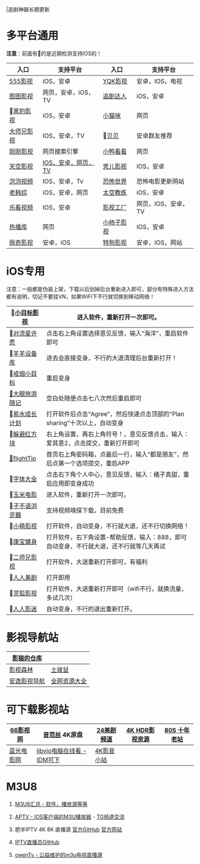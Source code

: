 |追剧神器长期更新

# 多平台通用

**注意**：前面有🍎的是近期检测支持IOS的！

|**入口**|**支持平台**|**入口**|**支持平台**|
|-|-|-|-|
|[555影视](https://555kan.net/)|iOS，安卓|[YQK影视](https://yqk10.app/)|安卓，IOS，电视|
|[图图影视](https://tt58.tv/)|网页，安卓，iOS，TV|[追剧达人](https://zjdr.cf/)|iOS，安卓|
|🍎[黑豹影视](http://heib.cc/)|iOS，安卓|[小猫咪](https://xmaomi.top/)|网页|
|[大师兄影视](https://dsxys.pro/app/)|IOS，安卓，TV|🤖[贝贝](https://aming.lanzouf.com/iVrKe0ug0e6h)|安卓群友推荐|
|[刚刚影视](https://yingyingtv.cn)|网页搜索引擎|[小鸭看看](https://xiaoyakankan.com/)|网页|
|[天空影视](http://www.tkznp1.com/)|[IOS，安卓，网页，TV](https://tkznp9.com/)|[壳儿影视](https://keer.app/)|IOS，安卓|
|[泡泡视频](https://www.ppsp.pro)|IOS，安卓，Tv|[恐怖世界](https://www.840f.com/)| 恐怖电影更新网站 |
|[老韩综](http://app.hanjulao.com/)|iOS，安卓，网页|[太空教练](https://www.tkapp.vip)|iOS，安卓|
|[乐看视频](https://lekan.app/)|IOS，安卓|[影视工厂](https://www.ysgcapp.com/)|网页，IOS，安卓，TV|
|[热播库](https://www.reboku.com/)|网页|[小柿子影视](https://xszys.com/)|IOS，安卓|
|[佩奇影视](http://peiqi.tv/)|安卓，iOS|[特狗影视](https://www.tegouys.com/app/)|安卓，IOS，网站|

# iOS专用

注意：一般都是伪装上架，下载以后划掉后台重新进入即可，部分有特殊进入方法都有说明，切记不要挂VN，如果WiFi下不行就切换到移动网络！

| 🍎[小目标影视](https://apps.apple.com/cn/app/1669178960)     | 进入软件，重新打开一次即可。                                 |
| ----------------------------------------------------------- | ------------------------------------------------------------ |
| 🍎[对流星许愿](https://apps.apple.com/cn/app/id6451105249)   | 点击右上角设置选择意见反馈，输入“海洋”，重启软件即可         |
| 🍎[羊羊设备库](https://apps.apple.com/cn/app/id1622952105)   | 进去会直接变身，不行的大退清理后台重新打开！                 |
| 🍎[戒烟小目标](https://apps.apple.com/cn/app/id6446343423)   | 重启变身                                                     |
| [🍎大眼旅游随记](https:/apps.apple.com/cn/app/id6450161982)  | 空白处随便点击七八次然后重启即可                             |
| 🍎[易水成长计划](https://apps.apple.com/cn/app/id6450494267) | 打开软件后点击“Agree”，然后快速点击顶部的“Plan sharing”十次以上，自动变身 |
| 🍎[躲避红方块](https://apps.apple.com/app/id6458190633)      | 右上角设置，再右上角符号！，意见反馈点击，输入：爱其意2，点击提交，重新打开即可 |
| [🍎flightTip](https://apps.apple.com/cn/app/id6444903359)    | 首页右上角密码箱，点最后一行，输入“都是朋友”，然后点第一个选项提交，重启APP |
| 🍎[字体大全](https://apps.apple.com/app/id1636266226)        | 点击右下角个人中心，意见反馈，输入：橘子真甜，重启应用即变身成功 |
| 🍎[玉米电影](https://apps.apple.com/cn/app/id1644264230)     | 进入软件，重新打开一次即可。                                 |
| 🍎[子不语浏览器](https://apps.apple.com/cn/app/id6448232078) | 支持视频嗅探下载，目前免费                                   |
| 🍎[小萌影视](https://apps.apple.com/cn/app/id6447549798)     | 打开软件，自动变身，不行就大退，还不行切换网络！             |
| 🍎[康宝健身](https://apps.apple.com/cn/app/id6449744113)     | 打开软件，右下角设置-帮助反馈，输入：888，即可自动变身，不行就大退，还不行就等几天再试 |
| 🍎[二师兄影视](https://apps.apple.com/app/id1632377710)      | 打开软件，大退重新打开即可，有福利                           |
| 🍎[人人美剧](https://apps.apple.com/cn/app/id1519019397)     | 打开即用                                                     |
| 🍎[灵狐影视](https://apps.apple.com/tw/app/id6447390435)     | 打开软件，大退重新打开即可（wifi不行，就换流量，多试几次）   |
| 🍎[人人影迷](https://apps.apple.com/cn/app/id1615731935)     | 自动变身，不行的退出重新打开。                               |

# 影视导航站

|[影猫的仓库](https://ymck.me/)||
|-|-|
|[影视森林](https://www.549.tv/)|[土拨鼠](https://www.tbsdy.com/)|
|[安逸影视导航](https://anee.cc/)|[全网资源大全](https://yl158.wss.cc/article/detail/a0eenyliikj)|

# 可下载影视站

|[66影视网](https://www.66yingshi.com/)|[音范丝](https://www.yinfans.me/) 4K原盘|[24美剧频道](https://24pindao.tv/)|[4K HDR影视资源](https://www.4khdr.cn/)|[80S 十年老站](https://y80s.tv/movie/search/)|
|-|-|-|-|-|
|[蓝光电影网](http://www.languangdy.com/)|[libvio电脑在线看 - IDM可下](https://www.libvio.me/)|[4K影音小站](https://4kysxz.top/)|||

# M3U8

1. [M3U8汇总 - 软件，播放源等等](https://github.com/imDazui/Tvlist-awesome-m3u-m3u8)

2. [APTV - IOS客户端的M3U播放器](https://apps.apple.com/cn/app/aptv/id1630403500) - [TG频道交流](https://t.me/AptvPlayer)

3. 肥羊IPTV 4K 8K 直播源 [官方GitHub](https://github.com/youshandefeiyang/IPTV) [官方网站](https://zb.v1.mk/)

4. [IPTV直播员GitHub](https://github.com/fanmingming/live)

5. [owenTv - 公益维护的m3u电视直播源](https://owen2000wy.github.io/)

